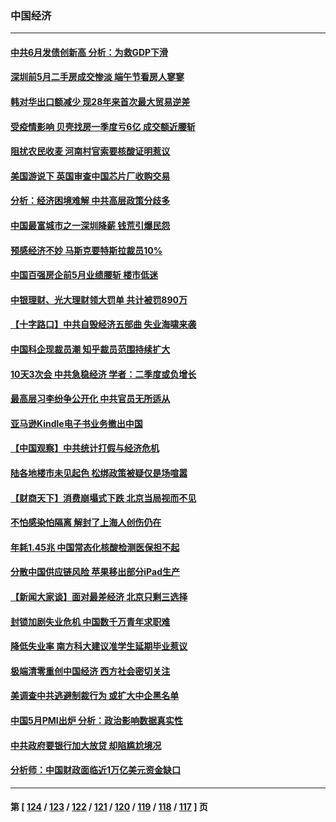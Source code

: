 ### 中国经济
---
#### [中共6月发债创新高 分析：为救GDP下滑](../../pages/ncid283/n13752772.md) 
#### [深圳前5月二手房成交惨淡 端午节看房人寥寥](../../pages/ncid283/n13752725.md) 
#### [韩对华出口额减少 现28年来首次最大贸易逆差](../../pages/ncid283/n13752569.md) 
#### [受疫情影响 贝壳找房一季度亏6亿 成交额近腰斩](../../pages/ncid283/n13752454.md) 
#### [阻扰农民收麦 河南村官索要核酸证明惹议](../../pages/ncid283/n13752209.md) 
#### [美国游说下 英国审查中国芯片厂收购交易](../../pages/ncid283/n13751935.md) 
#### [分析：经济困境难解 中共高层政策分歧多](../../pages/ncid283/n13751862.md) 
#### [中国最富城市之一深圳降薪 钱荒引爆民怨](../../pages/ncid283/n13751784.md) 
#### [预感经济不妙 马斯克要特斯拉裁员10%](../../pages/ncid283/n13751653.md) 
#### [中国百强房企前5月业绩腰斩 楼市低迷](../../pages/ncid283/n13751706.md) 
#### [中银理财、光大理财领大罚单 共计被罚890万](../../pages/ncid283/n13751428.md) 
#### [【十字路口】中共自毁经济五部曲 失业海啸来袭](../../pages/ncid283/n13751263.md) 
#### [中国科企现裁员潮 知乎裁员范围持续扩大](../../pages/ncid283/n13751239.md) 
#### [10天3次会 中共急稳经济 学者：二季度或负增长](../../pages/ncid283/n13751171.md) 
#### [最高层习李纷争公开化 中共官员无所适从](../../pages/ncid283/n13751052.md) 
#### [亚马逊Kindle电子书业务撤出中国](../../pages/ncid283/n13750981.md) 
#### [【中国观察】中共统计打假与经济危机](../../pages/ncid283/n13750644.md) 
#### [陆各地楼市未见起色 松绑政策被疑仅是场喧嚣](../../pages/ncid283/n13750720.md) 
#### [【财商天下】消费崩塌式下跌 北京当局视而不见](../../pages/ncid283/n13750403.md) 
#### [不怕感染怕隔离 解封了上海人创伤仍在](../../pages/ncid283/n13750182.md) 
#### [年耗1.45兆 中国常态化核酸检测医保担不起](../../pages/ncid283/n13750242.md) 
#### [分散中国供应链风险 苹果移出部分iPad生产](../../pages/ncid283/n13750185.md) 
#### [【新闻大家谈】面对最差经济 北京只剩三选择](../../pages/ncid283/n13750218.md) 
#### [封锁加剧失业危机 中国数千万青年求职难](../../pages/ncid283/n13750007.md) 
#### [降低失业率 南方科大建议准学生延期毕业惹议](../../pages/ncid283/n13749716.md) 
#### [极端清零重创中国经济 西方社会密切关注](../../pages/ncid283/n13749627.md) 
#### [美调查中共逃避制裁行为 或扩大中企黑名单](../../pages/ncid283/n13749587.md) 
#### [中国5月PMI出炉 分析：政治影响数据真实性](../../pages/ncid283/n13749371.md) 
#### [中共政府要银行加大放贷 却陷尴尬境况](../../pages/ncid283/n13749486.md) 
#### [分析师：中国财政面临近1万亿美元资金缺口](../../pages/ncid283/n13749225.md) 

---
#### 第 [ [124](./124.md) / [123](./123.md) / [122](./122.md) / [121](./121.md) / [120](./120.md) / [119](./119.md) / [118](./118.md) / [117](./117.md) ] 页
